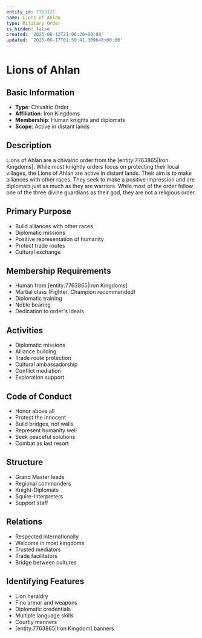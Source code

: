 ```yaml
---
entity_id: 7763121
name: Lions of Ahlan
type: Military Order
is_hidden: false
created: '2025-06-12T21:06:20+00:00'
updated: '2025-06-17T01:59:41.309648+00:00'
---
```


# Lions of Ahlan

## Basic Information

- **Type**: Chivalric Order
- **Affiliation**: Iron Kingdoms
- **Membership**: Human knights and diplomats
- **Scope**: Active in distant lands

## Description

Lions of Ahlan are a chivalric order from the [entity:7763865|Iron Kingdoms]. While most knightly orders focus on protecting their local villages, the Lions of Ahlan are active in distant lands. Their aim is to make alliances with other races. They seek to make a positive impression and are diplomats just as much as they are warriors. While most of the order follow one of the three divine guardians as their god, they are not a religious order.

## Primary Purpose

- Build alliances with other races
- Diplomatic missions
- Positive representation of humanity
- Protect trade routes
- Cultural exchange

## Membership Requirements

- Human from [entity:7763865|Iron Kingdoms]
- Martial class (Fighter, Champion recommended)
- Diplomatic training
- Noble bearing
- Dedication to order's ideals

## Activities

- Diplomatic missions
- Alliance building
- Trade route protection
- Cultural ambassadorship
- Conflict mediation
- Exploration support

## Code of Conduct

- Honor above all
- Protect the innocent
- Build bridges, not walls
- Represent humanity well
- Seek peaceful solutions
- Combat as last resort

## Structure

- Grand Master leads
- Regional commanders
- Knight-Diplomats
- Squire-Interpreters
- Support staff

## Relations

- Respected internationally
- Welcome in most kingdoms
- Trusted mediators
- Trade facilitators
- Bridge between cultures

## Identifying Features

- Lion heraldry
- Fine armor and weapons
- Diplomatic credentials
- Multiple language skills
- Courtly manners
- [entity:7763865|Iron Kingdom] banners
